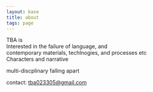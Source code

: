```yaml
---
layout: base
title: about
tags: page
---
```


TBA is     
Interested in the failure of language, and  
contemporary materials, techlnogies, and processes etc  
Characters and narrative

multi-discplinary falling apart

contact: tba023305@gmail.com